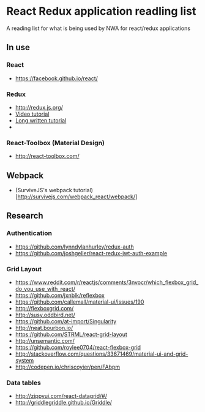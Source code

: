 # React Redux application readling list
A reading list for what is being used by NWA for react/redux applications

## In use
### React
* https://facebook.github.io/react/

### Redux
* http://redux.js.org/
* [Video tutorial](https://egghead.io/series/getting-started-with-redux)
* [Long written tutorial](http://teropa.info/blog/2015/09/10/full-stack-redux-tutorial.html#getting-data-in-from-redux-to-react)
* 
### React-Toolbox (Material Design)
* http://react-toolbox.com/

## Webpack
* (SurviveJS's webpack tutorial)[http://survivejs.com/webpack_react/webpack/]

## Research
### Authentication
* https://github.com/lynndylanhurley/redux-auth
* https://github.com/joshgeller/react-redux-jwt-auth-example

### Grid Layout
* https://www.reddit.com/r/reactjs/comments/3nvocr/which_flexbox_grid_do_you_use_with_react/
* https://github.com/jxnblk/reflexbox
* https://github.com/callemall/material-ui/issues/190
* http://flexboxgrid.com/
* http://susy.oddbird.net/
* https://github.com/at-import/Singularity
* http://neat.bourbon.io/
* https://github.com/STRML/react-grid-layout
* http://unsemantic.com/
* https://github.com/roylee0704/react-flexbox-grid
* http://stackoverflow.com/questions/33671469/material-ui-and-grid-system
* http://codepen.io/chriscoyier/pen/FAbpm

### Data tables
* http://zippyui.com/react-datagrid/#/
* http://griddlegriddle.github.io/Griddle/

